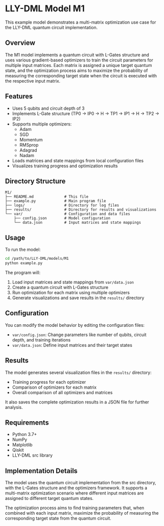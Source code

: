 # LLY-DML Model M1

This example model demonstrates a multi-matrix optimization use case for the LLY-DML quantum circuit implementation.

## Overview

The M1 model implements a quantum circuit with L-Gates structure and uses various gradient-based optimizers to train the circuit parameters for multiple input matrices. Each matrix is assigned a unique target quantum state, and the optimization process aims to maximize the probability of measuring the corresponding target state when the circuit is executed with the respective input matrix.

## Features

- Uses 5 qubits and circuit depth of 3
- Implements L-Gate structure (TP0 → IP0 → H → TP1 → IP1 → H → TP2 → IP2)
- Supports multiple optimizers:
  - Adam
  - SGD
  - Momentum
  - RMSprop
  - Adagrad
  - Nadam
- Loads matrices and state mappings from local configuration files
- Visualizes training progress and optimization results

## Directory Structure

```
M1/
├── README.md              # This file
├── example.py             # Main program file
├── logs/                  # Directory for log files
├── results/               # Directory for results and visualizations
└── var/                   # Configuration and data files
    ├── config.json        # Model configuration
    └── data.json          # Input matrices and state mappings
```

## Usage

To run the model:

```bash
cd /path/to/LLY-DML/models/M1
python example.py
```

The program will:
1. Load input matrices and state mappings from `var/data.json`
2. Create a quantum circuit with L-Gates structure
3. Run optimization for each matrix using multiple optimizers
4. Generate visualizations and save results in the `results/` directory

## Configuration

You can modify the model behavior by editing the configuration files:

- `var/config.json`: Change parameters like number of qubits, circuit depth, and training iterations
- `var/data.json`: Define input matrices and their target states

## Results

The model generates several visualization files in the `results/` directory:

- Training progress for each optimizer
- Comparison of optimizers for each matrix
- Overall comparison of all optimizers and matrices

It also saves the complete optimization results in a JSON file for further analysis.

## Requirements

- Python 3.7+
- NumPy
- Matplotlib
- Qiskit
- LLY-DML src library

## Implementation Details

The model uses the quantum circuit implementation from the src directory, with the L-Gates structure and the optimizers framework. It supports a multi-matrix optimization scenario where different input matrices are assigned to different target quantum states.

The optimization process aims to find training parameters that, when combined with each input matrix, maximize the probability of measuring the corresponding target state from the quantum circuit.